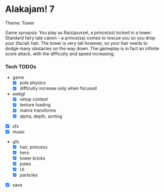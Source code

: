 # Alakajam! 7

Theme: Tower

Game synopsis: You play as Ra(s)punzel, a prince(ss) locked in a tower. Standard fairy tale canon – a prince(ss) comes to rescue you so you drop your (facial) hair. The tower is very tall however, so your hair needs to dodge many obstacles on the way down. The gameplay is in fact an infinite score attack, with the difficulty and speed increasing.

### Tech TODOs

- game
  - [x] pole physics
  - [x] difficulty increase only when focused
- webgl
  - [x] setup context
  - [x] texture loading
  - [x] matrix transforms
  - [x] alpha, depth, sorting
- [x] sfx
- [x] music
- gfx
  - [x] hair, princess
  - [x] hero
  - [x] tower bricks
  - [x] poles
  - [x] UI
  - [x] particles
- [x] save
